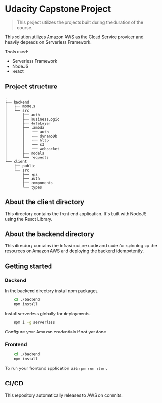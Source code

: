# Udacity Capstone Project

> This project utilizes the projects built during the duration of the course.

This solution utilizes Amazon AWS as the Cloud Service provider and heavily depends on Serverless Framework.

Tools used:

- Serverless Framework
- NodeJS
- React

## Project structure

```
.
├── backend
│   ├── models
│   └── src
│       ├── auth
│       ├── businessLogic
│       ├── dataLayer
│       ├── lambda
│       │   ├── auth
│       │   ├── dynamoDb
│       │   ├── http
│       │   ├── s3
│       │   └── websocket
│       ├── models
│       └── requests
└── client
    ├── public
    └── src
        ├── api
        ├── auth
        ├── components
        └── types
```

## About the client directory

This directory contains the front end application. It's built with NodeJS using the React Library.

## About the backend directory

This directory contains the infrastructure code and code for spinning up the resources on Amazon AWS and deploying the backend idempotently.

## Getting started

### Backend

In the backend directory install npm packages.

```bash
    cd ./backend
    npm install
```

Install serverless globally for deployments.

```bash
    npm i -g serverless
```

Configure your Amazon credentials if not yet done.

### Frontend

```bash
    cd ./backend
    npm install
```

To run your frontend application use `npm run start`

## CI/CD

This repository automatically releases to AWS on commits.

